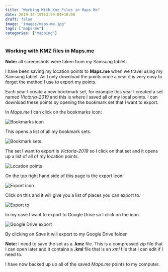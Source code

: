 ```yaml
---
title: "Working With Kmz Files in Maps Me"
date: 2019-12-19T13:59:04+10:00
draft: false
image: "images/maps-me.jpg"
tags: ["maps-me"]
categories: ["mapping"]
---
```


### Working with KMZ files in Maps.me

**Note:** all screenshots were taken from my Samsung tablet.

I have been saving my location points to **Maps.me** when we travel using my Samsung tablet. As I only download the points once a year it is very easy to forget the method I use to export my points.

Each year I create a new bookmark set, for example this year I created a set named *Victoria-2019* and this is where I saved all of my local points. I can download these points by opening the bookmark set that I want to export.

In *Maps.me* I can click on the bookmarks icon:

![Bookmarks icon](https://blurt.netlify.app/images/bookmarks-icon.jpg "Bookmarks icon")

This opens a list of all my bookmark sets.

![Bookmark sets](https://blurt.netlify.app/images/bookmark-sets.jpg "Bookmark sets")

The set I want to export is *Victoria-2019* so I click on that set and it opens up a list of all of my location points.

![Location points](https://blurt.netlify.app/images/location-points.jpg "Location points")

On the top right hand side of this page is the export icon:

![Export icon](https://blurt.netlify.app/images/export-icon.jpg "Export icon")

Click on this and it will give you a list of places you can export to.

![Export to](https://blurt.netlify.app/images/export-to.jpg "Export to")

In my case I want to export to Google Drive so I click on the icon.

![Google Drive export](https://blurt.netlify.app/images/google-drive-export.jpg "Google Drive export")

By clicking on *Save* it will export to my Google Drive folder.

**Note:** I need to save the set as a **.kmz** file. This is a compressed zip file that I can open later and it contains a **.kml** file that is an *xml* file that I can edit if I need to.

I have now backed up up all of the saved *Maps.me* points to my computer.

